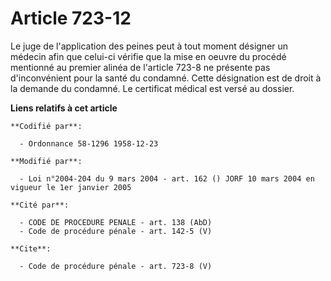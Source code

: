 # Article 723-12

Le juge de l'application des peines peut à tout moment désigner un médecin afin que celui-ci vérifie que la mise en oeuvre du
procédé mentionné au premier alinéa de l'article 723-8 ne présente pas d'inconvénient pour la santé du condamné. Cette
désignation est de droit à la demande du condamné. Le certificat médical est versé au dossier.

**Liens relatifs à cet article**

	**Codifié par**:

	  - Ordonnance 58-1296 1958-12-23

	**Modifié par**:

	  - Loi n°2004-204 du 9 mars 2004 - art. 162 () JORF 10 mars 2004 en vigueur le 1er janvier 2005

	**Cité par**:

	  - CODE DE PROCEDURE PENALE - art. 138 (AbD)
	  - Code de procédure pénale - art. 142-5 (V)

	**Cite**:

	  - Code de procédure pénale - art. 723-8 (V)
